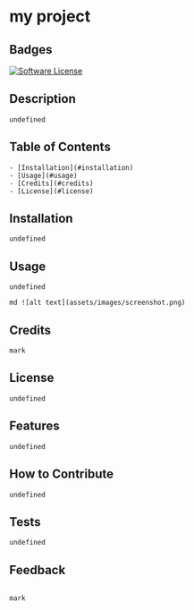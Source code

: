 # my project
## Badges
[![Software License](https://img.shields.io/badge/license-MIT-brightgreen.svg?style=flat-square)](LICENSE.md)
## Description
```
undefined
```
## Table of Contents
```
- [Installation](#installation)
- [Usage](#usage)
- [Credits](#credits)
- [License](#license)
```

## Installation
```
undefined
 ```
## Usage
```
undefined
```

```md ![alt text](assets/images/screenshot.png)```

## Credits
```
mark
```
## License
```
undefined
```
## Features
```
undefined
```
## How to Contribute
```
undefined
```
## Tests
```
undefined
```
## Feedback
```undefined

mark
```
